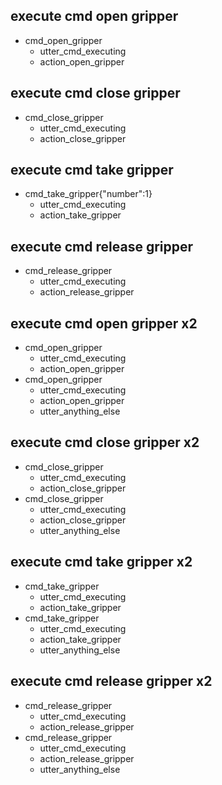 ## execute cmd open gripper
* cmd_open_gripper
    - utter_cmd_executing
    - action_open_gripper
 
## execute cmd close gripper
* cmd_close_gripper
    - utter_cmd_executing
    - action_close_gripper
    
## execute cmd take gripper
* cmd_take_gripper{"number":1}
    - utter_cmd_executing
    - action_take_gripper
 
## execute cmd release gripper
* cmd_release_gripper
    - utter_cmd_executing
    - action_release_gripper

## execute cmd open gripper x2
* cmd_open_gripper
    - utter_cmd_executing
    - action_open_gripper
* cmd_open_gripper
    - utter_cmd_executing
    - action_open_gripper
    - utter_anything_else
 
## execute cmd close gripper x2
* cmd_close_gripper
    - utter_cmd_executing
    - action_close_gripper
* cmd_close_gripper
    - utter_cmd_executing
    - action_close_gripper
    - utter_anything_else
    
## execute cmd take gripper x2
* cmd_take_gripper
    - utter_cmd_executing
    - action_take_gripper
* cmd_take_gripper
    - utter_cmd_executing
    - action_take_gripper
    - utter_anything_else
 
## execute cmd release gripper x2
* cmd_release_gripper
    - utter_cmd_executing
    - action_release_gripper
* cmd_release_gripper
    - utter_cmd_executing
    - action_release_gripper
    - utter_anything_else